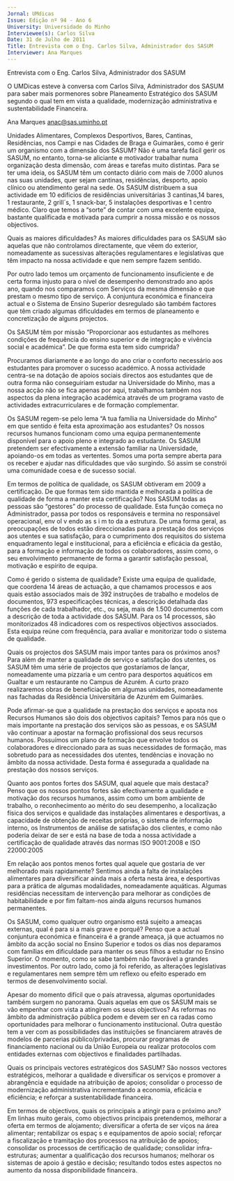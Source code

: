 ```yaml
---
Jornal: UMdicas
Issue: Edição nº 94 - Ano 6
University: Universidade do Minho
Interviewee(s): Carlos Silva
Date: 31 de Julho de 2011
Title: Entrevista com o Eng. Carlos Silva, Administrador dos SASUM
Interviewer: Ana Marques
---
```


Entrevista com o Eng. Carlos Silva, Administrador dos SASUM

O UMDicas esteve à conversa com Carlos Silva, Administrador dos
SASUM para saber mais pormenores sobre Planeamento
Estratégico dos SASUM segundo o qual tem em vista a qualidade,
modernização administrativa e sustentabilidade Financeira.

Ana Marques
anac@sas.uminho.pt

Unidades Alimentares,
Complexos Desportivos, Bares,
Cantinas, Residências, nos
Campi e nas Cidades de Braga e
Guimarães, como é gerir um
organismo com a dimensão dos
SASUM?
Não é uma tarefa fácil gerir os
SASUM, no entanto, torna-se
aliciante e motivador trabalhar
numa organização desta
dimensão, com áreas e tarefas
muito distintas. Para se ter uma
ideia, os SASUM têm um contacto
diário com mais de 7.000 alunos
nas suas unidades, quer sejam
cantinas, residências, desporto,
apoio clínico ou atendimento geral
na sede. Os SASUM distribuem a
sua actividade em 10 edifícios de
residências universitárias 3
cantinas,14 bares, 1 restaurante,
2 grill´s, 1 snack-bar, 5
instalações desportivas e 1
centro médico. Claro que temos a
“sorte” de contar com uma
excelente equipa, bastante
qualificada e motivada para
cumprir a nossa missão e os
nossos objectivos.

Quais as maiores dificuldades?
As maiores dificuldades para os
SASUM são aquelas que não
controlamos directamente, que
vêem do exterior, nomeadamente
as sucessivas alterações
regulamentares e legislativas que
têm impacto na nossa actividade
e que nem sempre fazem sentido.

Por outro lado temos um
orçamento de
funcionamento
insuficiente e de certa
forma injusto para o
nível de desempenho
demonstrado ano após
ano, quando nos
comparamos com
Serviços da mesma
dimensão e que
prestam o mesmo tipo
de serviço.
A conjuntura económica e
financeira actual e o Sistema de
Ensino Superior desregulado são
também factores que têm criado
algumas dificuldades em termos
de planeamento e concretização
de alguns projectos.

Os SASUM têm por missão
“Proporcionar aos estudantes as
melhores condições de
frequência do ensino superior e
de integração e vivência social e
académica”. De que forma esta
tem sido cumprida?

Procuramos diariamente e ao
longo do ano criar o conforto
necessário aos estudantes para
promover o sucesso académico. A
nossa actividade centra-se na
dotação de apoios sociais directos
aos estudantes que de outra
forma não conseguiriam estudar
na Universidade do Minho, mas a
nossa acção não se fica apenas
por aqui, trabalhamos também
nos aspectos da plena integração
académica através de um
programa vasto de actividades
extracurriculares e de formação
complementar.

Os SASUM regem-se pelo lema “A
tua família na Universidade do
Minho” em que sentido é feita
esta aproximação aos
estudantes?
Os nossos recursos humanos
funcionam como uma equipa
permanentemente disponível
para o apoio pleno e integrado ao
estudante. Os SASUM pretendem
ser efectivamente a extensão
familiar na Universidade,
apoiando-os em todas as
vertentes. Somos uma porta
sempre aberta para os receber e
ajudar nas dificuldades que vão
surgindo. Só assim se constrói
uma comunidade coesa e de
sucesso social.

Em termos de política de
qualidade, os SASUM obtiveram
em 2009 a certificação. De que
formas tem sido mantida e
melhorada a política de
qualidade de forma a manter esta
certificação?
Nos SASUM todas as pessoas são
“gestores” do processo de
qualidade. Esta função começa no
Administrador, passa por todos os
responsáveis e termina no
responsável operacional,
env ol v endo as s i m to da a
estrutura. De uma forma geral, as
preocupações de todos estão
direccionadas para a prestação
dos serviços aos utentes e sua
satisfação, para o cumprimento
dos requisitos do sistema
enquadramento legal e
institucional, para a eficiência e
eficácia da gestão, para a
formação e informação de todos
os colaboradores, assim como, o
seu envolvimento permanente de
forma a garantir satisfação
pessoal, motivação e espírito de
equipa.

Como é gerido o sistema de
qualidade?
Existe uma equipa de qualidade,
que coordena 14 áreas de
actuação, a que chamamos
processos e aos quais estão
associados mais de 392
instruções de trabalho e modelos
de documentos, 973
especificações técnicas, a
descrição detalhada das funções
de cada trabalhador, etc., ou seja,
mais de 1.500 documentos com a
descrição de toda a actividade dos
SASUM. Para os 14 processos, são
monitorizados 48 indicadores
com os respectivos objectivos
associados. Esta equipa reúne
com frequência, para avaliar e
monitorizar todo o sistema de
qualidade.

Quais os projectos dos SASUM
mais impor tantes para os
próximos anos?
Para além de manter a
qualidade de serviço e
satisfação dos utentes,
os SASUM têm uma
série de projectos que
gostaríamos de lançar,
nomeadamente uma
pizzaria e um centro
para desportos
aquáticos em Gualtar e
um restaurante no
Campus de Azurém.
A curto prazo realizaremos obras
de beneficiação em algumas
unidades, nomeadamente nas
fachadas da Residência
Universitária de Azurém em
Guimarães.

Pode afirmar-se que a qualidade
na prestação dos serviços e
aposta nos Recursos Humanos
são dois dos objectivos capitais?
Temos para nós que o mais
importante na prestação dos
serviços são as pessoas, e os
SASUM vão continuar a apostar na
formação profissional dos seus
recursos humanos. Possuímos
um plano de formação que
envolve todos os colaboradores e
direccionado para as suas
necessidades de formação, mas
sobretudo para as necessidades
dos utentes, tendências e
inovação no âmbito da nossa
actividade. Desta forma é
assegurada a qualidade na
prestação dos nossos serviços.

Quanto aos pontos fortes dos
SASUM, qual aquele que mais
destaca?
Penso que os nossos pontos
fortes são efectivamente a
qualidade e motivação dos
recursos humanos, assim como
um bom ambiente de trabalho, o
reconhecimento ao mérito do seu
desempenho, a localização física
dos serviços e qualidade das
instalações alimentares e
desportivas, a capacidade de
obtenção de receitas próprias, o
sistema de informação interno, os
Instrumentos de análise de
satisfação dos clientes, e como
não poderia deixar de ser e está na
base de toda a nossa actividade a
certificação de qualidade através
das normas ISO 9001:2008 e ISO
22000:2005

Em relação aos pontos menos
fortes qual aquele que gostaria de
ver melhorado mais rapidamente?
Sentimos ainda a falta de
instalações alimentares para
diversificar ainda mais a oferta nesta
área, e desportivas para a prática de
algumas modalidades,
nomeadamente aquáticas. Algumas
residências necessitam de
intervenção para melhorar as
condições de habitabilidade e por fim
faltam-nos ainda alguns recursos
humanos permanentes.

Os SASUM, como qualquer outro
organismo está sujeito a ameaças
externas, qual é para si a mais grave
e porquê?
Penso que a actual
conjuntura económica e
financeira é a grande
ameaça, já que actuamos
no âmbito da acção social
no Ensino Superior e todos
os dias nos deparamos
com famílias em
dificuldade para manter
os seus filhos a estudar
no Ensino Superior.
O momento, como se sabe também
não favorável a grandes
investimentos. Por outro lado, como
já foi referido, as alterações
legislativas e regulamentares nem
sempre têm um reflexo ou efeito
esperado em termos de
desenvolvimento social.

Apesar do momento difícil que o
país atravessa, algumas
oportunidades também surgem no
panorama. Quais aquelas em que os
SASUM mais se vão empenhar com
vista a atingirem os seus
objectivos?
As reformas no âmbito da
administração pública podem e
devem ser en ca radas como
oportunidades para melhorar o
funcionamento institucional. Outra
questão tem a ver com as
possibilidades das instituições se
financiarem através de modelos de
parcerias público/privadas, procurar
programas de financiamento
nacional ou da União Europeia ou
realizar protocolos com entidades
externas com objectivos e
finalidades partilhadas.

Quais os principais vectores
estratégicos dos SASUM?
São nossos vectores
estratégicos, melhorar a
qualidade e diversificar os
serviços e promover a
abrangência e equidade
na atribuição de apoios;
consolidar o processo de
modernização
administrativa
incrementando a
economia, eficácia e
eficiência; e reforçar a
sustentabilidade
financeira.

Em termos de objectivos, quais os
principais a atingir para o próximo
ano?
Em linhas muito gerais, como
objectivos principais pretendemos,
melhorar a oferta em termos de
alojamento; diversificar a oferta de
ser viços na área alimentar;
rentabilizar os espaç s e
equipamentos de apoio social;
reforçar a fiscalização e tramitação
dos processos na atribuição de
apoios; consolidar os processos de
certificação de qualidade; consolidar
infra-estruturas; aumentar a
qualificação dos recursos humanos;
melhorar os sistemas de apoio á
gestão e decisão; resultando todos
estes aspectos no aumento da
nossa disponibilidade financeira.